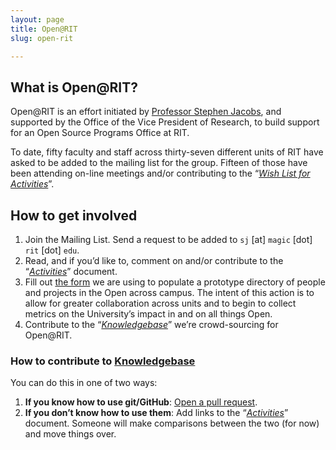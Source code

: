 ```yaml
---
layout: page
title: Open@RIT
slug: open-rit

---
```


## What is Open@RIT?

Open@RIT is an effort initiated by [Professor Stephen Jacobs](https://www.rit.edu/directory/sxjics-stephen-jacobs), and supported by the Office of the Vice President of Research, to build support for an Open Source Programs Office at RIT.

To date, fifty faculty and staff across thirty-seven different units of RIT have asked to be added to the mailing list for the group.
Fifteen of those have been attending on-line meetings and/or contributing to the “[_Wish List for Activities_][1]”.


## How to get involved

1. Join the Mailing List.
   Send a request to be added to `sj` [at] `magic` [dot] `rit` [dot] `edu`.
2. Read, and if you’d like to, comment on and/or contribute to the “[_Activities_][1]” document.
3. Fill out [the form][2] we are using to populate a prototype directory of people and projects in the Open across campus.
   The intent of this action is to allow for greater collaboration across units and to begin to collect metrics on the University’s impact in and on all things Open.
4. Contribute to the “[_Knowledgebase_][3]” we’re crowd-sourcing for Open@RIT.

### How to contribute to [Knowledgebase][3]

You can do this in one of two ways:

1. **If you know how to use git/GitHub**:
   [Open a pull request][4].
1. **If you don’t know how to use them**:
   Add links to the “[_Activities_][1]” document.
   Someone will make comparisons between the two (for now) and move things over.

[1]: https://docs.google.com/document/d/1n4mR22Rx3YHbKYSj9SMGTpkYo6aTwMqUbZWPz5o4ijs/edit
[2]: https://docs.google.com/forms/d/e/1FAIpQLSdgvRRvziPbdo6-2gADJDOexGbND-YI4QYnOkpQCoQ_eW981w/viewform
[3]: https://fossrit.github.io/knowledgebase/
[4]: https://github.com/FOSSRIT/knowledgebase
